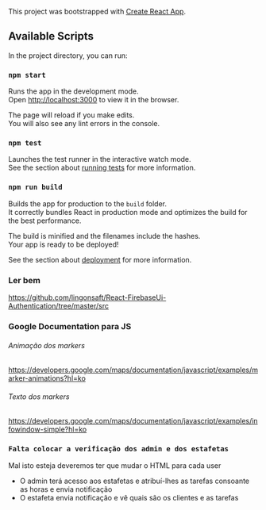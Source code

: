 This project was bootstrapped with [Create React App](https://github.com/facebook/create-react-app).

## Available Scripts

In the project directory, you can run:

### `npm start`

Runs the app in the development mode.<br>
Open [http://localhost:3000](http://localhost:3000) to view it in the browser.

The page will reload if you make edits.<br>
You will also see any lint errors in the console.

### `npm test`

Launches the test runner in the interactive watch mode.<br>
See the section about [running tests](https://facebook.github.io/create-react-app/docs/running-tests) for more information.

### `npm run build`

Builds the app for production to the `build` folder.<br>
It correctly bundles React in production mode and optimizes the build for the best performance.

The build is minified and the filenames include the hashes.<br>
Your app is ready to be deployed!

See the section about [deployment](https://facebook.github.io/create-react-app/docs/deployment) for more information.

### Ler bem 

https://github.com/lingonsaft/React-FirebaseUi-Authentication/tree/master/src

### Google Documentation para JS

###### Animação dos markers
https://developers.google.com/maps/documentation/javascript/examples/marker-animations?hl=ko

###### Texto dos markers
https://developers.google.com/maps/documentation/javascript/examples/infowindow-simple?hl=ko

### `Falta colocar a verificação dos admin e dos estafetas`
Mal isto esteja deveremos ter que mudar o HTML para cada user

+ O admin terá acesso aos estafetas e atribuí-lhes as tarefas consoante as horas e envia notificação
+ O estafeta envia notificação e vê quais são os clientes e as tarefas
